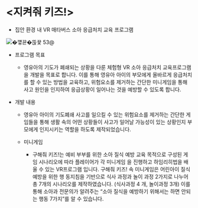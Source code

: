 # <지켜줘 키즈!>
- 집안 환경 내 VR 매타버스 소아 응급처치 교육 프로그램

![�꺻뀬�뚡뀿 53@](https://user-images.githubusercontent.com/84065558/216533024-cd483eb6-d1cd-4a15-aa55-ccc67a33705c.png)

- 프로그램 목표
  - 영유아의 기도가 폐쇄되는 상황을 다룬 체험형 VR 소아 응급처치 교육프로그램을 개발을 목표로 합니다. 이를 통해 영유아 아이의 부모에게 올바르게 응급처치를 할 수 있는 방법을 교육하고, 위험요소를 제거하는 간단한 미니게임을
통해 사고 원인을 인지하여 응급상황이 일어나는 것을 예방할 수 있도록 합니다.

- 개발 내용
  - 영유아 아이의 기도폐쇄 사고를 일으킬 수 있는 위험요소를 제거하는 간단한 게임들을 통해 생활 속의 어떤 상황들이 사고가 일어날 가능성이 있는 상황인지 부모에게 인지시키는 역할을 하도록 제작되었습니다.

  - 미니게임
    - 구해줘 키즈!는 예비 부부를 위한 소아 질식 예방 교육 목적으로 구성된 게임 시나리오에 따라 플레이어가 각 미니게임      을 진행하고 하임리히법을 배울 수 있는 VR프로그램 입니다. 구해줘 키즈! 속 미니게임은 어린아이 질식 예방을 위한 행      동지침을 기반으로 식사 과정과 놀이 과정 2가지로 나누어 총 7개의 시나리오를 제작하였습니다. (식사과정 4
     개, 놀이과정 3개) 이를 통해 소아과 전문의가 알려주는 “소아 질식을 예방하기 위해서는 하면 안되는 행동 7가지”를        알 수 있습니다. 
